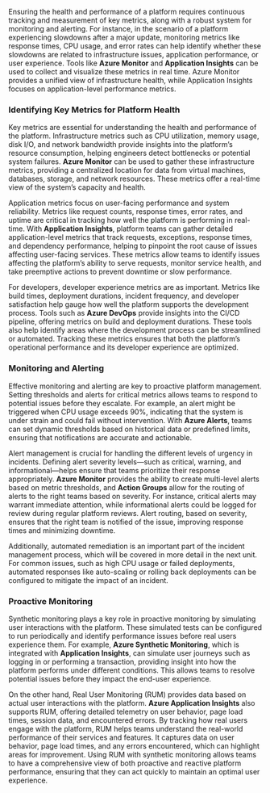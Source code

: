 Ensuring the health and performance of a platform requires continuous tracking and measurement of key metrics, along with a robust system for monitoring and alerting. For instance, in the scenario of a platform experiencing slowdowns after a major update, monitoring metrics like response times, CPU usage, and error rates can help identify whether these slowdowns are related to infrastructure issues, application performance, or user experience. Tools like **Azure Monitor** and **Application Insights** can be used to collect and visualize these metrics in real time. Azure Monitor provides a unified view of infrastructure health, while Application Insights focuses on application-level performance metrics.

### Identifying Key Metrics for Platform Health

Key metrics are essential for understanding the health and performance of the platform. Infrastructure metrics such as CPU utilization, memory usage, disk I/O, and network bandwidth provide insights into the platform’s resource consumption, helping engineers detect bottlenecks or potential system failures. **Azure Monitor** can be used to gather these infrastructure metrics, providing a centralized location for data from virtual machines, databases, storage, and network resources. These metrics offer a real-time view of the system’s capacity and health.

Application metrics focus on user-facing performance and system reliability. Metrics like request counts, response times, error rates, and uptime are critical in tracking how well the platform is performing in real-time. With **Application Insights**, platform teams can gather detailed application-level metrics that track requests, exceptions, response times, and dependency performance, helping to pinpoint the root cause of issues affecting user-facing services. These metrics allow teams to identify issues affecting the platform’s ability to serve requests, monitor service health, and take preemptive actions to prevent downtime or slow performance.

For developers, developer experience metrics are as important. Metrics like build times, deployment durations, incident frequency, and developer satisfaction help gauge how well the platform supports the development process. Tools such as **Azure DevOps** provide insights into the CI/CD pipeline, offering metrics on build and deployment durations. These tools also help identify areas where the development process can be streamlined or automated. Tracking these metrics ensures that both the platform’s operational performance and its developer experience are optimized.

### Monitoring and Alerting

Effective monitoring and alerting are key to proactive platform management. Setting thresholds and alerts for critical metrics allows teams to respond to potential issues before they escalate. For example, an alert might be triggered when CPU usage exceeds 90%, indicating that the system is under strain and could fail without intervention. With **Azure Alerts**, teams can set dynamic thresholds based on historical data or predefined limits, ensuring that notifications are accurate and actionable.

Alert management is crucial for handling the different levels of urgency in incidents. Defining alert severity levels—such as critical, warning, and informational—helps ensure that teams prioritize their response appropriately. **Azure Monitor** provides the ability to create multi-level alerts based on metric thresholds, and **Action Groups** allow for the routing of alerts to the right teams based on severity. For instance, critical alerts may warrant immediate attention, while informational alerts could be logged for review during regular platform reviews. Alert routing, based on severity, ensures that the right team is notified of the issue, improving response times and minimizing downtime.

Additionally, automated remediation is an important part of the incident management process, which will be covered in more detail in the next unit. For common issues, such as high CPU usage or failed deployments, automated responses like auto-scaling or rolling back deployments can be configured to mitigate the impact of an incident.

### Proactive Monitoring

Synthetic monitoring plays a key role in proactive monitoring by simulating user interactions with the platform. These simulated tests can be configured to run periodically and identify performance issues before real users experience them. For example, **Azure Synthetic Monitoring**, which is integrated with **Application Insights**, can simulate user journeys such as logging in or performing a transaction, providing insight into how the platform performs under different conditions. This allows teams to resolve potential issues before they impact the end-user experience.

On the other hand, Real User Monitoring (RUM) provides data based on actual user interactions with the platform. **Azure Application Insights** also supports RUM, offering detailed telemetry on user behavior, page load times, session data, and encountered errors. By tracking how real users engage with the platform, RUM helps teams understand the real-world performance of their services and features. It captures data on user behavior, page load times, and any errors encountered, which can highlight areas for improvement. Using RUM with synthetic monitoring allows teams to have a comprehensive view of both proactive and reactive platform performance, ensuring that they can act quickly to maintain an optimal user experience.
